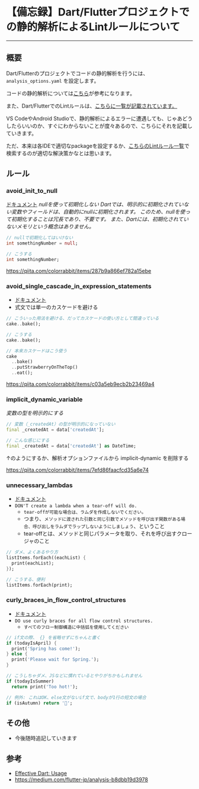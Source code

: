 # 【備忘録】Dart/Flutterプロジェクトでの静的解析によるLintルールについて

---

## 概要
Dart/Flutterのプロジェクトでコードの静的解析を行うには、 `analysis_options.yaml` を設定します。

コードの静的解析については[こちら](https://dart.dev/guides/language/analysis-options)が参考になります。

また、Dart/FlutterでのLintルールは、[こちらに一覧が記載されています。](https://dart-lang.github.io/linter/lints/index.html)

VS CodeやAndroid Studioで、静的解析によるエラーに遭遇しても、じゃあどうしたらいいのか、すぐにわからないことが度々あるので、こちらにそれを記載していきます。

ただ、本来は各IDEで適切なpackageを設定するか、[こちらのLintルール一覧](https://dart-lang.github.io/linter/lints/index.html)で検索するのが適切な解決策かなとは思います。

## ルール
### avoid_init_to_null
[ドキュメント](https://dart-lang.github.io/linter/lints/avoid_init_to_null.html)
*nullを使って初期化しない*
*Dartでは、明示的に初期化されていない変数やフィールドは、自動的にnullに初期化されます。
このため、nullを使って初期化することは冗長であり、不要です。
また、Dartには、初期化されていないメモリという概念はありません。*

```dart
// nullで初期化してはいけない
int somethingNumber = null;

// こうする
int somethingNumber;
```

https://qiita.com/colorrabbit/items/287b9a866ef782a15ebe


### avoid_single_cascade_in_expression_statements
- [ドキュメント](https://dart-lang.github.io/linter/lints/avoid_single_cascade_in_expression_statements.html)
- 式文では単一のカスケードを避ける

```dart
// こういった用法を避ける、だってカスケードの使い方として間違っている
cake..bake();

// こうする
cake..bake();

// 本来カスケードはこう使う
cake
  ..bake()
  ..putStrawberryOnTheTop()
  ..eat();
```

https://qiita.com/colorrabbit/items/c03a5eb9ecb2b23469a4

### implicit_dynamic_variable
*変数の型を明示的にする*

```dart
// 変数（_createdAt）の型が明示的になっていない
final _createdAt = data['createdAt'];

// こんな感じにする
final _createdAt = data['createdAt'] as DateTime;
```

↑のようにするか、解析オプションファイルから implicit-dynamic を削除する

https://qiita.com/colorrabbit/items/7efd86faacfcd35a6e74


### unnecessary_lambdas
- [ドキュメント](https://dart-lang.github.io/linter/lints/unnecessary_lambdas.html)
- `DON'T create a lambda when a tear-off will do.`
    - `tear-offが可能な場合は、ラムダを作成しないでください。`
    - つまり、`メソッドに渡された引数と同じ引数でメソッドを呼び出す関数がある場合、呼び出しをラムダでラップしないようにしましょう`、ということ
    - tear-offとは、メソッドと同じパラメータを取り、それを呼び出すクロージャのこと


```dart
// ダメ、よくあるやり方
listItems.forEach((eachList) {
  print(eachList);
});

// こうする、便利
listItems.forEach(print);
```

### curly_braces_in_flow_control_structures
- [ドキュメント](https://dart-lang.github.io/linter/lints/curly_braces_in_flow_control_structures.html)
- `DO use curly braces for all flow control structures.`
    - `すべてのフロー制御構造に中括弧を使用してください`

```dart
// if文の際、 {} を省略せずにちゃんと書く
if (todayIsApril) {
  print('Spring has come!');
} else {
  print('Please wait for Spring.');
}

// こうしちゃダメ、JSなどに慣れているとやりがちかもしれません
if (todayIsSummer)
  return print('Too hot!');

// 例外: これはOK、else文がないif文で、bodyが1行の短文の場合
if (isAutumn) return '🌰';
```

## その他
- 今後随時追記していきます

## 参考
- [Effective Dart: Usage](https://dart.dev/guides/language/effective-dart/usage)
- https://medium.com/flutter-jp/analysis-b8dbb19d3978
